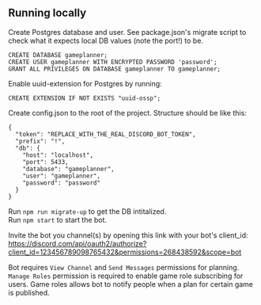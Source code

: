 ## Running locally
Create Postgres database and user. See package.json's migrate script to check what it expects local DB values (note the port!) to be.
```
CREATE DATABASE gameplanner;
CREATE USER gameplanner WITH ENCRYPTED PASSWORD 'password';
GRANT ALL PRIVILEGES ON DATABASE gameplanner TO gameplanner;
```

Enable uuid-extension for Postgres by running:
```
CREATE EXTENSION IF NOT EXISTS "uuid-ossp";
```
  
Create config.json to the root of the project. Structure should be like this:
```
{
  "token": "REPLACE_WITH_THE_REAL_DISCORD_BOT_TOKEN",
  "prefix": "!",
  "db": {
    "host": "localhost",
    "port": 5433,
    "database": "gameplanner",
    "user": "gameplanner",
    "password": "password"
  }
}
```

Run `npm run migrate-up` to get the DB intitalized.  
Run `npm start` to start the bot.

Invite the bot you channel(s) by opening this link with your bot's client_id: https://discord.com/api/oauth2/authorize?client_id=123456789098765432&permissions=268438592&scope=bot

Bot requires `View Channel` and `Send Messages` permissions for planning. `Manage Roles` permission is required to enable game role subscribing for users. Game roles allows bot to notify people when a plan for certain game is published.